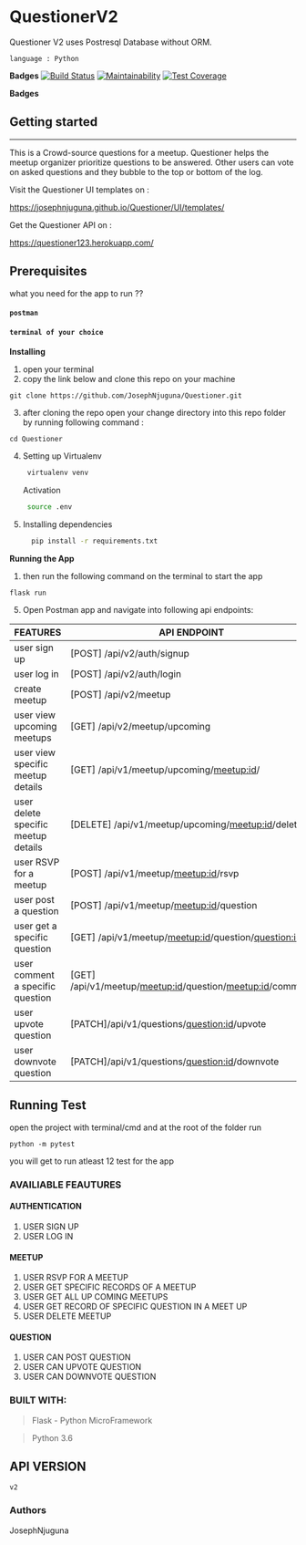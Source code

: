 # QuestionerV2
Questioner V2 uses Postresql Database without ORM.

 `language : Python`

**Badges**
[![Build Status](https://travis-ci.org/JosephNjuguna/QuestionerV2.svg?branch=develop)](https://travis-ci.org/JosephNjuguna/QuestionerV2)
[![Maintainability](https://api.codeclimate.com/v1/badges/0d21ec27baca9ef2c0fd/maintainability)](https://codeclimate.com/github/JosephNjuguna/QuestionerV2/maintainability)
[![Test Coverage](https://api.codeclimate.com/v1/badges/0d21ec27baca9ef2c0fd/test_coverage)](https://codeclimate.com/github/JosephNjuguna/QuestionerV2/test_coverage)

**Badges**
## Getting started
---
This is a Crowd-source questions for a meetup. Questioner helps the meetup organizer prioritize
questions to be answered. Other users can vote on asked questions and they bubble to the top
or bottom of the log.

Visit the Questioner UI templates on :

https://josephnjuguna.github.io/Questioner/UI/templates/ 

Get the Questioner API on : 

https://questioner123.herokuapp.com/

## Prerequisites
what you need for the app to run ??

#### `postman`
#### `terminal of your choice`

**Installing**

1. open your terminal
2. copy the link below and clone this repo on your machine
```
git clone https://github.com/JosephNjuguna/Questioner.git
```
3. after cloning the repo open your change directory into this repo folder  by running following command :

```
cd Questioner
```

4. Setting up Virtualenv
   
   ```bash
    virtualenv venv

   ```

   Activation

   ```bash
    source .env
   ```

5. Installing dependencies

    ```bash
      pip install -r requirements.txt
    ```

**Running the App**

1. then run the following command on the terminal to start the app 

```
flask run
```
5. Open Postman app  and  navigate into following api endpoints:

| FEATURES                          | API ENDPOINT                                           |
| --------------------------------- | ------------------------------------------------------ |
| user sign up                      | [POST] /api/v2/auth/signup                             |
| user log in                       | [POST] /api/v2/auth/login                              |
| create meetup                     | [POST]  /api/v2/meetup  
| user view upcoming meetups        | [GET]  /api/v2/meetup/upcoming
| user view specific meetup details | [GET]  /api/v1/meetup/upcoming/<meetup:id>/ 
| user delete specific meetup details|[DELETE]  /api/v1/meetup/upcoming/<meetup:id>/delete                   |
| user RSVP for a meetup            | [POST] /api/v1/meetup/<meetup:id>/rsvp   
| user post a question              | [POST] /api/v1/meetup/<meetup:id>/question   
| user get a specific question      | [GET] /api/v1/meetup/<meetup:id>/question/<question:id> |
| user comment a specific question  | [GET] /api/v1/meetup/<meetup:id>/question/<meetup:id>/comment |
| user upvote question              | [PATCH]/api/v1/questions/<question:id>/upvote                 |
| user downvote question            | [PATCH]/api/v1/questions/<question:id>/downvote               |



**Running Test**
---
open the project with terminal/cmd and
at the root of the folder run 

`python -m pytest`

you will get to run atleast 12 test for the app

### AVAILIABLE FEAUTURES

#### AUTHENTICATION
  1. USER SIGN UP 
  2. USER LOG IN

 #### MEETUP

1. USER RSVP FOR A MEETUP
2. USER GET SPECIFIC RECORDS OF A MEETUP
3. USER GET ALL UP COMING MEETUPS
4. USER GET RECORD OF SPECIFIC QUESTION IN A MEET UP
5. USER DELETE MEETUP
 
#### QUESTION
 1. USER CAN POST QUESTION
 2. USER CAN UPVOTE QUESTION 
 3. USER CAN DOWNVOTE QUESTION


### BUILT WITH:
>Flask - Python MicroFramework

>Python 3.6



## API VERSION
```
v2
```
### Authors 

JosephNjuguna
